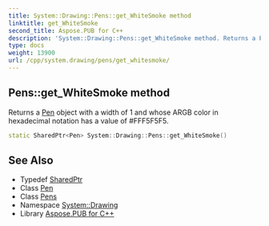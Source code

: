 ```yaml
---
title: System::Drawing::Pens::get_WhiteSmoke method
linktitle: get_WhiteSmoke
second_title: Aspose.PUB for C++
description: 'System::Drawing::Pens::get_WhiteSmoke method. Returns a Pen object with a width of 1 and whose ARGB color in hexadecimal notation has a value of #FFF5F5F5 in C++.'
type: docs
weight: 13900
url: /cpp/system.drawing/pens/get_whitesmoke/
---
```

## Pens::get_WhiteSmoke method


Returns a [Pen](../../pen/) object with a width of 1 and whose ARGB color in hexadecimal notation has a value of #FFF5F5F5.

```cpp
static SharedPtr<Pen> System::Drawing::Pens::get_WhiteSmoke()
```

## See Also

* Typedef [SharedPtr](../../../system/sharedptr/)
* Class [Pen](../../pen/)
* Class [Pens](../)
* Namespace [System::Drawing](../../)
* Library [Aspose.PUB for C++](../../../)
